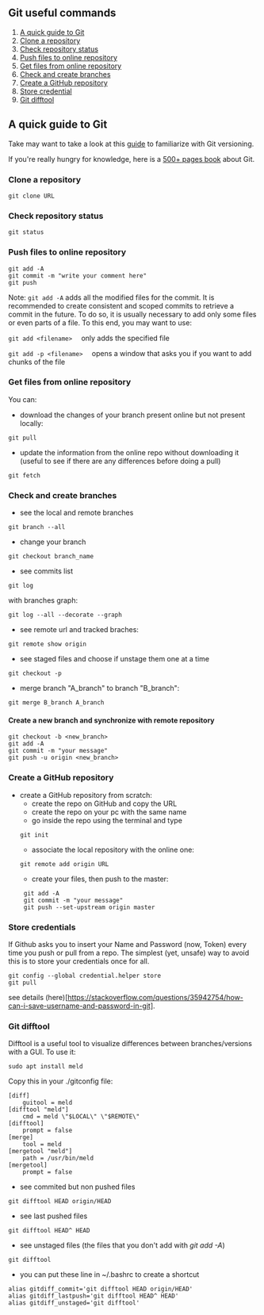 ## Git useful commands

1. [A quick guide to Git](#git-no-deep-shit)
2. [Clone a repository](#clone)
3. [Check repository status](#status)
4. [Push files to online repository](#push)
5. [Get files from online repository](#pull)
6. [Check and create branches](#branches)
7. [Create a GitHub repository](#create)
8. [Store credential](#credentials)
9. [Git difftool](#difftool)

## A quick guide to Git <a name="git-no-deep-shit"></a>

Take may want to take a look at this [guide](https://rogerdudler.github.io/git-guide/) to familiarize with Git versioning.

If you're really hungry for knowledge, here is a [500+ pages book](https://git-scm.com/book/en/v2) about Git.

### Clone a repository <a name="clone"></a>
```
git clone URL
```
### Check repository status <a name="status"></a>
```
git status
```
### Push files to online repository <a name="push"></a>
  ```
  git add -A
  git commit -m "write your comment here"
  git push
  ```
Note: ```git add -A``` adds all the modified files for the commit. It is recommended to create consistent and scoped commits to retrieve a commit in the future.
To do so, it is usually necessary to add only some files or even parts of a file. To this end, you may want to use:

  ```git add <filename>  ``` only adds the specified file

  ```git add -p <filename>  ``` opens a window that asks you if you want to add chunks of the file

### Get files from online repository <a name="pull"></a>
You can:
* download the changes of your branch present online but not present locally:
```
git pull
```
* update the information from the online repo without downloading it (useful to see if there are any differences before doing a pull)
```
git fetch
```

### Check and create branches <a name="branches"></a>
* see the local and remote branches
```
git branch --all
```
* change your branch
```
git checkout branch_name
```
* see commits list
```
git log
```
  with branches graph:
  ```
  git log --all --decorate --graph
  ```
* see remote url and tracked braches:
```
git remote show origin
```
* see staged files and choose if unstage them one at a time
```
git checkout -p
```
* merge branch "A_branch" to branch "B_branch":
```
git merge B_branch A_branch
```
#### Create a new branch and synchronize with remote repository
```
git checkout -b <new_branch>
git add -A
git commit -m "your message"
git push -u origin <new_branch>
```

### Create a GitHub repository <a name="create"></a>
* create a GitHub repository from scratch:
  * create the repo on GitHub and copy the URL
  * create the repo on your pc with the same name
  * go inside the repo using the terminal and type
  ```
  git init
  ```
  * associate the local repository with the online one:
  ```
  git remote add origin URL
  ```
  * create your files, then push to the master:
  ```
   git add -A
   git commit -m "your message"
   git push --set-upstream origin master
  ```

### Store credentials <a name="credentials"></a>

If Github asks you to insert your Name and Password (now, Token) every time you push or pull from a repo.
The simplest (yet, unsafe) way to avoid this is to store your credentials once for all.
```
git config --global credential.helper store
git pull
```
see details (here)[https://stackoverflow.com/questions/35942754/how-can-i-save-username-and-password-in-git].


### Git difftool <a name="difftool"></a>

Difftool is a useful tool to visualize differences between branches/versions with a GUI. To use it:

```
sudo apt install meld
```
Copy this in your ./gitconfig file:
```
[diff]
	guitool = meld
[difftool "meld"]
	cmd = meld \"$LOCAL\" \"$REMOTE\"
[difftool]
	prompt = false
[merge]
	tool = meld
[mergetool "meld"]
	path = /usr/bin/meld
[mergetool]
	prompt = false
```

* see commited but non pushed files
```
git difftool HEAD origin/HEAD
```

* see last pushed files
```
git difftool HEAD^ HEAD
```

* see unstaged files (the files that you don't add with _git add -A_)
```
git difftool
```

* you can put these line in ~/.bashrc to create a shortcut
```
alias gitdiff_commit='git difftool HEAD origin/HEAD'
alias gitdiff_lastpush='git difftool HEAD^ HEAD'
alias gitdiff_unstaged='git difftool'
```

